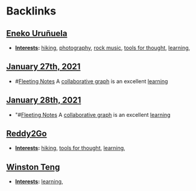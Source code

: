 
# Backlinks
## [Eneko Uruñuela](<Eneko Uruñuela.md>)
- **[Interests](<Interests.md>):** [hiking](<hiking.md>), [photography](<photography.md>), [rock music](<rock music.md>), [tools for thought](<tools for thought.md>), [learning](<learning.md>),

## [January 27th, 2021](<January 27th, 2021.md>)
- #[Fleeting Notes](<Fleeting Notes.md>) A [collaborative graph](<collaborative graph.md>) is an excellent [learning](<learning.md>)

## [January 28th, 2021](<January 28th, 2021.md>)
- "#[Fleeting Notes](<Fleeting Notes.md>) A [collaborative graph](<collaborative graph.md>) is an excellent [learning](<learning.md>)

## [Reddy2Go](<Reddy2Go.md>)
- **[Interests](<Interests.md>):** [hiking](<hiking.md>), [tools for thought](<tools for thought.md>), [learning](<learning.md>),

## [Winston Teng](<Winston Teng.md>)
- **[Interests](<Interests.md>):** [learning](<learning.md>),

